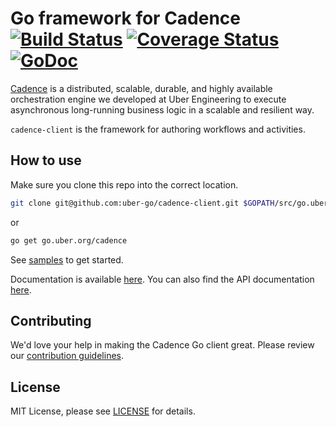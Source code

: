 # Go framework for Cadence [![Build Status](https://badge.buildkite.com/e7241785444519bdfd1defc68839fd19a89c15adb3477c73f7.svg?theme=github&branch=master)](https://buildkite.com/uberopensource/cadence-go-client) [![Coverage Status](https://coveralls.io/repos/uber-go/cadence-client/badge.svg?branch=master&service=github)](https://coveralls.io/github/uber-go/cadence-client?branch=master) [![GoDoc](https://godoc.org/go.uber.org/cadence?status.svg)](https://godoc.org/go.uber.org/cadence)

[Cadence](https://github.com/uber/cadence) is a distributed, scalable, durable, and highly available orchestration engine we developed at Uber Engineering to execute asynchronous long-running business logic in a scalable and resilient way.

`cadence-client` is the framework for authoring workflows and activities.

## How to use

Make sure you clone this repo into the correct location.

```bash
git clone git@github.com:uber-go/cadence-client.git $GOPATH/src/go.uber.org/cadence
```

or

```bash
go get go.uber.org/cadence
```

See [samples](https://github.com/samarabbas/cadence-samples) to get started. 

Documentation is available [here](https://cadenceworkflow.io/docs/03_goclient/). 
You can also find the API documentation [here](https://godoc.org/go.uber.org/cadence).

## Contributing
We'd love your help in making the Cadence Go client great. Please review our [contribution guidelines](CONTRIBUTING.md).

## License
MIT License, please see [LICENSE](LICENSE) for details.

